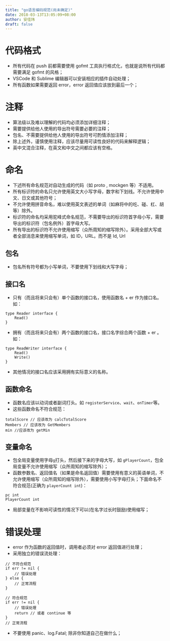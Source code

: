 ```yaml
---
title: "go语言编码规范(尚未确定)"
date: 2018-03-13T13:05:09+08:00
author: 安佳玮
draft: false
---
```


# 代码格式
* 所有代码在 push 前都需要使用 gofmt 工具执行格式化，也就是说所有代码都需要满足 gofmt 的风格；
* VSCode 和 Sublime 编辑器可以安装相应的插件自动处理；
* 所有函数如果需要返回 error，error 返回值应该放到最后一个；

# 注释
* 算法级以及难以理解的代码均必须添加详细注释；
* 需要提供给他人使用的导出符号需要必要的注释；
* 包名、不需要提供给他人使用的导出符号可酌情添加注释；
* 除上述外，谨慎使用注释，应该尽量用可读性良好的代码来解释逻辑；
* 英中文混合注释，在英文和中文之间都应该有空格。

# 命名

* 下述所有命名规范对自动生成的代码（如 proto , mockgen 等）不适用。
* 所有标识符的命名只允许使用英文大小写字母，数字和下划线。不允许使用中文、日文或其他符号；
* 不允许使用拼音命名，难以使用英文表述的单词（如麻将中的吃、碰、杠、胡等）除外。
* 标识符的命名均采用驼峰式命名规范，不需要导出的标识符首字母小写，需要导出的标识符（包名例外）首字母大写。
* 所有导出的标识符不允许使用缩写（众所周知的缩写除外）。采用全部大写或者全部消息来使用缩写单词，如 ID，URL。而不是 Id, Url

## 包名
* 包名所有符号都为小写单词，不要使用下划线和大写字母；

## 接口名
* 只有（而且将来只会有）单个函数的接口名，使用函数名 + er 作为接口名。如：

```
type Reader interface {
    Read()
}
```

* 拥有（而且将来只会有）两个函数的接口名，接口名字综合两个函数 + er 。如：

```
type ReadWriter interface {
    Read()
    Write()
}
```
* 其他情况的接口名应该采用拥有实际意义的名称。


## 函数命名
* 函数名应该以动词或者副词打头。如 ```registerService```、```wait```、```onTimer```等。
* 这些函数命名不符合规范：

```
totalScore // 应该改为 calcTotalScore 
Members // 应该改为 GetMembers
min //应该改为 getMin
```


## 变量命名
* 包全局变量使用字母```g```打头，然后接下来的字母大写，如 ```gPlayerCount```，包全局变量不允许使用缩写（众所周知的缩写除外）；
* 函数参数名、返回值名（如果是命名返回值）需要使用有意义的英语单词，不允许使用缩写（众所周知的缩写除外），需要使用小写字母打头；下面命名不符合规范(正确为 ```playerCount int```)：

```
pc int  
PlayerCount int
```
* 局部变量在不影响可读性的情况下可以(在名字过长时鼓励)使用缩写；

# 错误处理

* error 作为函数的返回值时，调用者必须对 error 返回值进行处理；
* 采用独立的错误流处理：

```
// 不符合规范
if err != nil {
    // 错误处理
} else {
    // 正常流程
}

// 符合规范
if err != nil {
    // 错误处理
    return // 或者 continue 等
}
// 正常流程
```

* 不要使用 panic、log.Fatal; 除非你知道自己在做什么；
